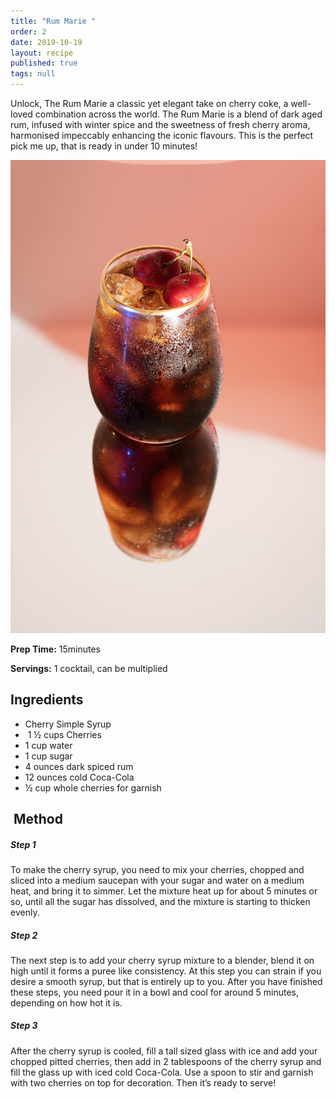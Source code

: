 ```yaml
---
title: "Rum Marie "
order: 2
date: 2019-10-19
layout: recipe
published: true
tags: null
---
```

Unlock, The Rum Marie a classic yet elegant take on cherry coke, a well-loved combination across the world. The Rum Marie is a blend of dark aged rum, infused with winter spice and the sweetness of fresh cherry aroma, harmonised impeccably enhancing the iconic flavours. This is the perfect pick me up, that is ready in under 10 minutes!

![Cherry Rum Coke Cocktail in glass](../uploads/masahiro-naruse-qqil342oex4-unsplash.jpg "Rum Marie ")

**Prep Time:** 15minutes 

**Servings:** 1 cocktail, can be multiplied

## Ingredients 

* Cherry Simple Syrup
*  1 ½ cups Cherries
* 1 cup water
* 1 cup sugar
* 4 ounces dark spiced rum
* 12 ounces cold Coca-Cola
* ½ cup whole cherries for garnish 

##  Method

##### Step 1

To make the cherry syrup, you need to mix your cherries, chopped and sliced into a medium saucepan with your sugar and water on a medium heat, and bring it to simmer. Let the mixture heat up for about 5 minutes or so, until all the sugar has dissolved, and the mixture is starting to thicken evenly. 

##### Step 2

The next step is to add your cherry syrup mixture to a blender, blend it on high until it forms a puree like consistency. At this step you can strain if you desire a smooth syrup, but that is entirely up to you. After you have finished these steps, you need pour it in a bowl and cool for around 5 minutes, depending on how hot it is. 

##### Step 3

After the cherry syrup is cooled, fill a tall sized glass with ice and add your chopped pitted cherries, then add in 2 tablespoons of the cherry syrup and fill the glass up with iced cold Coca-Cola. Use a spoon to stir and garnish with two cherries on top for decoration. Then it’s ready to serve!